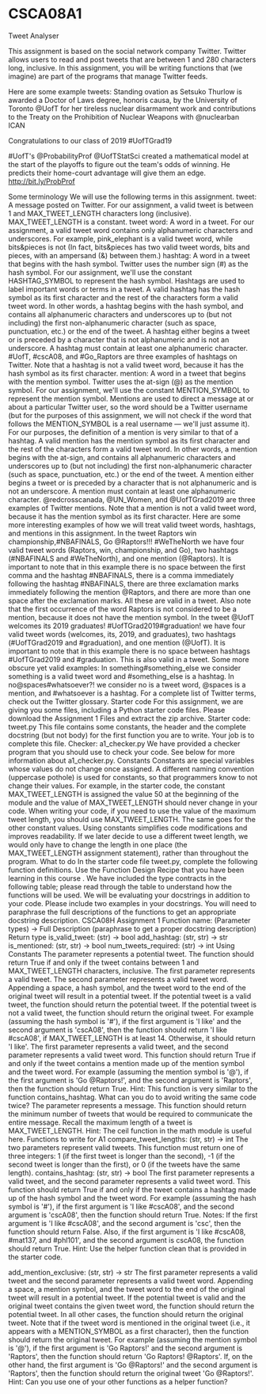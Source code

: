 # CSCA08A1

Tweet Analyser

This assignment is based on the social network company Twitter. Twitter allows users to read and post tweets that are between 1 and 280 characters long, inclusive. In this assignment, you will be writing functions that (we imagine) are part of the programs that manage Twitter feeds.

Here are some example tweets:
Standing ovation as Setsuko Thurlow​ is awarded a Doctor of Laws degree, honoris causa, by the University of Toronto @UofT for her tireless nuclear disarmament work and contributions to the Treaty on the Prohibition of Nuclear Weapons with @nuclearban ICAN

Congratulations to our class of 2019 #UofTGrad19

#UofT's @ProbabilityProf @UofTStatSci created a mathematical model at the start of the playoffs to figure out the team's odds of winning. He predicts their home-court advantage will give them an edge. http://bit.ly/ProbProf

Some terminology
We will use the following terms in this assignment.
tweet: A message posted on Twitter. For our assignment, a valid tweet is between 1 and MAX_TWEET_LENGTH characters long (inclusive). MAX_TWEET_LENGTH is a constant.
tweet word: A word in a tweet. For our assignment, a valid tweet word contains only alphanumeric characters and underscores. For example, pink_elephant is a valid tweet word, while bits&pieces is not (In fact, bits&pieces has two valid tweet words, bits and pieces, with an ampersand (&) between them.)
hashtag: A word in a tweet that begins with the hash symbol. Twitter uses the number sign (#) as the hash symbol. For our assignment, we'll use the constant HASHTAG_SYMBOL to represent the hash symbol. Hashtags are used to label important words or terms in a tweet. A valid hashtag has the hash symbol as its first character and the rest of the characters form a valid tweet word. In other words, a hashtag begins with the hash symbol, and contains all alphanumeric characters and underscores up to (but not including) the first non-alphanumeric character (such as space, punctuation, etc.) or the end of the tweet. A hashtag either begins a tweet or is preceded by a character that is not alphanumeric and is not an underscore. A hashtag must contain at least one alphanumeric character.
#UofT, #cscA08, and #Go_Raptors are three examples of hashtags on Twitter.
Note that a hashtag is not a valid tweet word, because it has the hash symbol as its first character.
mention: A word in a tweet that begins with the mention symbol. Twitter uses the at-sign (@) as the mention symbol. For our assignment, we'll use the constant MENTION_SYMBOL to represent the mention symbol. Mentions are used to direct a message at or about a particular Twitter user, so the word should be a Twitter username (but for the purposes of this assignment, we will not check if the word that follows the MENTION_SYMBOL is a real username — we'll just assume it). For our purposes, the definition of a mention is very similar to that of a hashtag. A valid mention has the mention symbol as its first character and the rest of the characters form a valid tweet word. In other words, a mention begins with the at-sign, and contains all alphanumeric characters and underscores up to (but not including) the first non-alphanumeric character (such as space, punctuation, etc.) or the end of the tweet. A mention either begins a tweet or is preceded by a character that is not alphanumeric and is not an underscore. A mention must contain at least one alphanumeric character.
@redcrosscanada, @UN_Women, and @UofTGrad2019 are three examples of Twitter mentions.
Note that a mention is not a valid tweet word, because it has the mention symbol as its first character. Here are some more interesting examples of how we will treat valid tweet words, hashtags, and mentions in this
assignment.
In the tweet
     Raptors win championship,#NBAFINALS, Go @Raptors!!!     #WeTheNorth
we have four valid tweet words (Raptors, win, championship, and Go), two hashtags (#NBAFINALS and #WeTheNorth), and one mention (@Raptors). It is important to note that in this example there is no space between the first comma and the hashtag #NBAFINALS, there is a comma immediately following the hashtag #NBAFINALS, there are three exclamation marks immediately following the mention @Raptors, and there are more than one space after the exclamation marks. All these are valid in a tweet. Also note that the first occurrence of the word Raptors is not considered to be a mention, because it does not have the mention symbol.
In the tweet
     @UofT welcomes its 2019 graduates! #UofTGrad2019#graduation!
we have four valid tweet words (welcomes, its, 2019, and graduates), two hashtags (#UofTGrad2019 and #graduation), and one mention (@UofT). It is important to note that in this example there is no space between hashtags #UofTGrad2019 and #graduation. This is also valid in a tweet.
Some more obscure yet valid examples:
In something#something_else we consider something is a valid tweet word and #something_else is a hashtag.
In no@spaces#whatsoever?! we consider no is a tweet word, @spaces is a mention, and #whatsoever is a hashtag.
For a complete list of Twitter terms, check out the Twitter glossary. Starter code
For this assignment, we are giving you some files, including a Python starter code files. Please download the Assignment 1 Files and extract the zip archive.
Starter code: tweet.py
This file contains some constants, the header and the complete docstring (but not body) for the first function you
are to write. Your job is to complete this file. Checker: a1_checker.py
We have provided a checker program that you should use to check your code. See below for more information about a1_checker.py.
Constants
Constants are special variables whose values do not change once assigned. A different naming convention (uppercase pothole) is used for constants, so that programmers know to not change their values. For example, in the starter code, the constant MAX_TWEET_LENGTH is assigned the value 50 at the beginning of the module and the value of MAX_TWEET_LENGTH should never change in your code. When writing your code, if you need to use the value of the maximum tweet length, you should use MAX_TWEET_LENGTH. The same goes for the other constant values.
Using constants simplifies code modifications and improves readability. If we later decide to use a different tweet length, we would only have to change the length in one place (the MAX_TWEET_LENGTH assignment statement), rather than throughout the program.
What to do
In the starter code file tweet.py, complete the following function definitions. Use the Function Design Recipe that you have been learning in this course . We have included the type contracts in the following table; please read through the table to understand how the functions will be used.
We will be evaluating your docstrings in addition to your code. Please include two examples in your docstrings. You will need to paraphrase the full descriptions of the functions to get an appropriate docstring description.
CSCA08H Assignment 1
Function name:
(Parameter types) -> Full Description (paraphrase to get a proper docstring description)
Return type
    is_valid_tweet: (str) -> bool
add_hashtag: (str, str) -> str
is_mentioned: (str, str) -> bool
num_tweets_required: (str) -> int
Using Constants
The parameter represents a potential tweet. The function should return True if and only if the tweet contains between 1 and MAX_TWEET_LENGTH characters, inclusive.
The first parameter represents a valid tweet. The second parameter represents a valid tweet word.
Appending a space, a hash symbol, and the tweet word to the end of the original tweet will result in a potential tweet. If the potential tweet is a valid tweet, the function should return the potential tweet. If the potential tweet is not a valid tweet, the function should return the original tweet.
For example (assuming the hash symbol is '#'), if the first argument is 'I like' and the second argument is 'cscA08', then the function should return 'I like #cscA08', if MAX_TWEET_LENGTH is at least 14. Otherwise, it should return 'I like'.
The first parameter represents a valid tweet, and the second parameter represents a valid tweet word. This function should return True if and only if the tweet contains a mention made up of the mention symbol and the tweet word. For example (assuming the mention symbol is '@'), if the first argument is 'Go @Raptors!', and the second argument is 'Raptors', then the function should return True.
Hint: This function is very similar to the function contains_hashtag. What can you do to avoid writing the same code twice?
The parameter represents a message. This function should return the minimum number of tweets that would be required to communicate the entire message. Recall the maximum length of a tweet is MAX_TWEET_LENGTH.
Hint: The ceil function in the math module is useful here.
Functions to write for A1
     compare_tweet_lengths: (str, str) -> int
The two parameters represent valid tweets. This function must return one of three integers: 1 (if the first tweet is longer than the second), -1 (if the second tweet is longer than the first), or 0 (if the tweets have the same length).
         contains_hashtag: (str, str) -> bool
The first parameter represents a valid tweet, and the second parameter represents a valid tweet word. This function should return True if and only if the tweet contains a hashtag made up of the hash symbol and the tweet word. For example (assuming the hash symbol is '#'), if the first argument is 'I like #cscA08', and the second argument is 'cscA08', then the function should return True.
Notes: If the first argument is 'I like #cscA08', and the second argument is 'csc', then the function should return False. Also, if the first argument is 'I like #cscA08, #mat137, and #phl101', and the second argument is cscA08, the function should return True.
Hint: Use the helper function clean that is provided in the starter code.
    
add_mention_exclusive: (str, str) -> str
The first parameter represents a valid tweet and the second parameter represents a valid tweet word. Appending a space, a mention symbol, and the tweet word to the end of the original tweet will result in a potential tweet. If the potential tweet is valid and the original tweet contains the given tweet word, the function should return the potential tweet. In all other cases, the function should return the original tweet. Note that if the tweet word is mentioned in the original tweet (i.e., it appears with a MENTION_SYMBOL as a first character), then the function should return the original tweet.
For example (assuming the mention symbol is '@'), if the first argument is 'Go Raptors!' and the second argument is 'Raptors', then the function should return 'Go Raptors! @Raptors'. If, on the other hand, the first argument is 'Go @Raptors!' and the second argument is 'Raptors', then the function should return the original tweet 'Go @Raptors!'.
Hint: Can you use one of your other functions as a helper function?
     
